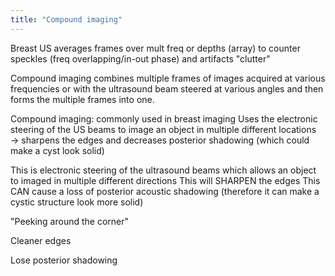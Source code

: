 ```yaml
---
title: "Compound imaging"
---
```

Breast US
averages frames over mult freq or depths (array) to counter speckles (freq overlapping/in-out phase) and artifacts &quot;clutter&quot;

Compound imaging combines multiple frames of images acquired at various frequencies or with the ultrasound beam steered at various angles and then forms the multiple frames into one.

Compound imaging: commonly used in breast imaging
Uses the electronic steering of the US beams to image an object in multiple different locations &#8594; sharpens the edges and decreases posterior shadowing (which could make a cyst look solid)

This is electronic steering of the ultrasound beams which allows an object to imaged in multiple different directions 
This will SHARPEN the edges
This CAN cause a loss of posterior acoustic shadowing (therefore it can make a cystic structure look more solid)

&quot;Peeking around the corner&quot;

Cleaner edges

Lose posterior shadowing


